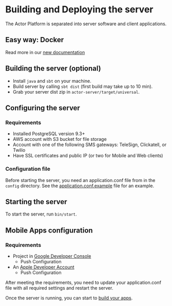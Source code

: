 # Building and Deploying the server

The Actor Platform is separated into server software and client applications.

## Easy way: Docker

Read more in our [new documentation](http://actor.readme.io/docs/server-docker)

## Building the server (optional)
* Install ```java``` and ```sbt``` on your machine.
* Build server by calling ```sbt dist``` (first build may take up to 10 min).
* Grab your server dist zip in ```actor-server/target/universal```.

## Configuring the server

### Requirements
* Installed PostgreSQL version 9.3+
* AWS account with S3 bucket for file storage
* Account with one of the following SMS gateways: TeleSign, Clickatell, or Twilio
* Have SSL certificates and public IP (or two for Mobile and Web clients)

### Configuration file

Before starting the server, you need an application.conf file from in the ```config``` directory. See the [application.conf.example](actor-server/src/main/resources/application.conf.example) file for an example.

## Starting the server

To start the server, run ```bin/start```.

## Mobile Apps configuration

### Requirements
* Project in [Google Developer Console](https://console.developers.google.com)
  * Push Configuration
* An [Apple Developer Account](https://developer.apple.com)
  * Push Configuration

After meeting the requirements, you need to update your application.conf file with all required settings and restart the server.

Once the server is running, you can start to [build your apps](APPS.md).
